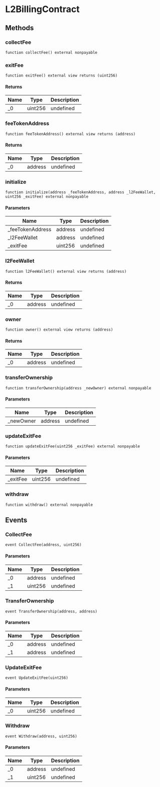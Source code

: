 # L2BillingContract









## Methods

### collectFee

```solidity
function collectFee() external nonpayable
```






### exitFee

```solidity
function exitFee() external view returns (uint256)
```






#### Returns

| Name | Type | Description |
|---|---|---|
| _0 | uint256 | undefined

### feeTokenAddress

```solidity
function feeTokenAddress() external view returns (address)
```






#### Returns

| Name | Type | Description |
|---|---|---|
| _0 | address | undefined

### initialize

```solidity
function initialize(address _feeTokenAddress, address _l2FeeWallet, uint256 _exitFee) external nonpayable
```





#### Parameters

| Name | Type | Description |
|---|---|---|
| _feeTokenAddress | address | undefined
| _l2FeeWallet | address | undefined
| _exitFee | uint256 | undefined

### l2FeeWallet

```solidity
function l2FeeWallet() external view returns (address)
```






#### Returns

| Name | Type | Description |
|---|---|---|
| _0 | address | undefined

### owner

```solidity
function owner() external view returns (address)
```






#### Returns

| Name | Type | Description |
|---|---|---|
| _0 | address | undefined

### transferOwnership

```solidity
function transferOwnership(address _newOwner) external nonpayable
```





#### Parameters

| Name | Type | Description |
|---|---|---|
| _newOwner | address | undefined

### updateExitFee

```solidity
function updateExitFee(uint256 _exitFee) external nonpayable
```





#### Parameters

| Name | Type | Description |
|---|---|---|
| _exitFee | uint256 | undefined

### withdraw

```solidity
function withdraw() external nonpayable
```








## Events

### CollectFee

```solidity
event CollectFee(address, uint256)
```





#### Parameters

| Name | Type | Description |
|---|---|---|
| _0  | address | undefined |
| _1  | uint256 | undefined |

### TransferOwnership

```solidity
event TransferOwnership(address, address)
```





#### Parameters

| Name | Type | Description |
|---|---|---|
| _0  | address | undefined |
| _1  | address | undefined |

### UpdateExitFee

```solidity
event UpdateExitFee(uint256)
```





#### Parameters

| Name | Type | Description |
|---|---|---|
| _0  | uint256 | undefined |

### Withdraw

```solidity
event Withdraw(address, uint256)
```





#### Parameters

| Name | Type | Description |
|---|---|---|
| _0  | address | undefined |
| _1  | uint256 | undefined |



